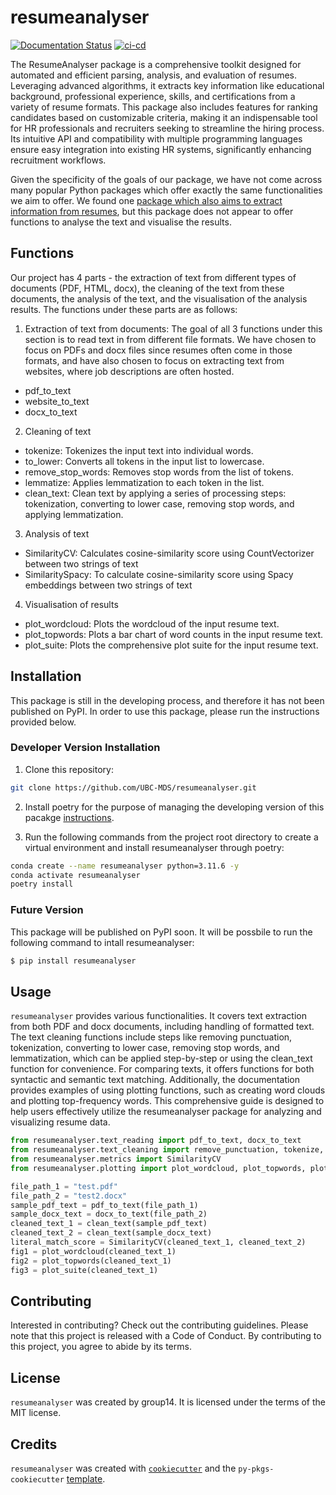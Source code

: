 # resumeanalyser

[![Documentation Status](https://readthedocs.org/projects/resume-analyser/badge/?version=latest)](https://resume-analyser.readthedocs.io/en/latest) [![ci-cd](https://github.com/UBC-MDS/resumeanalyser/actions/workflows/ci-cd.yml/badge.svg?branch=main)](https://github.com/UBC-MDS/resumeanalyser/actions/workflows/ci-cd.yml)

The ResumeAnalyser package is a comprehensive toolkit designed for automated and efficient parsing, analysis, and evaluation of resumes. Leveraging advanced algorithms, it extracts key information like educational background, professional experience, skills, and certifications from a variety of resume formats. This package also includes features for ranking candidates based on customizable criteria, making it an indispensable tool for HR professionals and recruiters seeking to streamline the hiring process. Its intuitive API and compatibility with multiple programming languages ensure easy integration into existing HR systems, significantly enhancing recruitment workflows.

Given the specificity of the goals of our package, we have not come across many popular Python packages which offer exactly the same functionalities we aim to offer. We found one [package which also aims to extract information from resumes](https://pypi.org/project/resume-parser/), but this package does not appear to offer functions to analyse the text and visualise the results.

## Functions
Our project has 4 parts - the extraction of text from different types of documents (PDF, HTML, docx), the cleaning of the text from these documents, the analysis of the text, and the visualisation of the analysis results. The functions under these parts are as follows:

1. Extraction of text from documents: The goal of all 3 functions under this section is to read text in from different file formats. We have chosen to focus on PDFs and docx files since resumes often come in those formats, and have also chosen to focus on extracting text from websites, where job descriptions are often hosted.
- pdf_to_text
- website_to_text
- docx_to_text

2. Cleaning of text
- tokenize: Tokenizes the input text into individual words.
- to_lower: Converts all tokens in the input list to lowercase.
- remove_stop_words: Removes stop words from the list of tokens.
- lemmatize: Applies lemmatization to each token in the list.
- clean_text: Clean text by applying a series of processing steps: tokenization, converting to lower case,
    removing stop words, and applying lemmatization.

3. Analysis of text
- SimilarityCV: Calculates cosine-similarity score using CountVectorizer between two strings of text
- SimilaritySpacy: To calculate cosine-similarity score using Spacy embeddings between two strings of text

4. Visualisation of results
- plot_wordcloud: Plots the wordcloud of the input resume text.
- plot_topwords: Plots a bar chart of word counts in the input resume text.
- plot_suite: Plots the comprehensive plot suite for the input resume text.


## Installation

This package is still in the developing process, and therefore it has not been published on PyPI. In order to use this package, please run the instructions provided below.

### Developer Version Installation
1. Clone this repository:
   
```bash
git clone https://github.com/UBC-MDS/resumeanalyser.git
```

2. Install poetry for the purpose of managing the developing version of this pacakge [instructions](https://python-poetry.org/docs/#installation).

3. Run the following commands from the project root directory to create a virtual environment and install resumeanalyser through poetry:
```bash
conda create --name resumeanalyser python=3.11.6 -y
conda activate resumeanalyser
poetry install
```

### Future Version

This package will be published on PyPI soon. It will be possbile to run the following command to intall resumeanalyser:
```bash
$ pip install resumeanalyser
```

## Usage

`resumeanalyser` provides various functionalities. It covers text extraction from both PDF and docx documents, including handling of formatted text. The text cleaning functions include steps like removing punctuation, tokenization, converting to lower case, removing stop words, and lemmatization, which can be applied step-by-step or using the clean_text function for convenience. For comparing texts, it offers functions for both syntactic and semantic text matching. Additionally, the documentation provides examples of using plotting functions, such as creating word clouds and plotting top-frequency words. This comprehensive guide is designed to help users effectively utilize the resumeanalyser package for analyzing and visualizing resume data.

```python
from resumeanalyser.text_reading import pdf_to_text, docx_to_text
from resumeanalyser.text_cleaning import remove_punctuation, tokenize, to_lower, lemmatize, clean_text
from resumeanalyser.metrics import SimilarityCV
from resumeanalyser.plotting import plot_wordcloud, plot_topwords, plot_suite

file_path_1 = "test.pdf"  
file_path_2 = "test2.docx" 
sample_pdf_text = pdf_to_text(file_path_1)
sample_docx_text = docx_to_text(file_path_2)
cleaned_text_1 = clean_text(sample_pdf_text)
cleaned_text_2 = clean_text(sample_docx_text)
literal_match_score = SimilarityCV(cleaned_text_1, cleaned_text_2)
fig1 = plot_wordcloud(cleaned_text_1)
fig2 = plot_topwords(cleaned_text_1)
fig3 = plot_suite(cleaned_text_1)
```

## Contributing

Interested in contributing? Check out the contributing guidelines. Please note that this project is released with a Code of Conduct. By contributing to this project, you agree to abide by its terms.

## License

`resumeanalyser` was created by group14. It is licensed under the terms of the MIT license.

## Credits

`resumeanalyser` was created with [`cookiecutter`](https://cookiecutter.readthedocs.io/en/latest/) and the `py-pkgs-cookiecutter` [template](https://github.com/py-pkgs/py-pkgs-cookiecutter).
